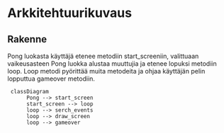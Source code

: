 # Arkkitehtuurikuvaus
## Rakenne
Pong luokasta käyttäjä etenee metodiin start_screeniin, valittuaan vaikeusasteen Pong luokka alustaa muuttujia ja etenee lopuksi metodiin loop. Loop metodi pyörittää muita metodeita ja ohjaa käyttäjän pelin lopputtua gameover metodiin. 
```mermaid
 classDiagram
      Pong --> start_screen
      start_screen --> loop
      loop --> serch_events
      loop --> draw_screen
      loop --> gameover
      
```
